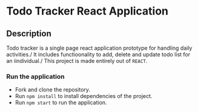 # Todo Tracker React Application

## Description
Todo tracker is a single page react application prototype for handling daily activities./
It includes functioonality to add, delete and update todo list for an iindividual./
This project is made entirely out of `REACT`.


### Run the application
* Fork and clone the repository.
* Run `npm install` to install dependencies of the project.
* Run `npm start` to run the application.
